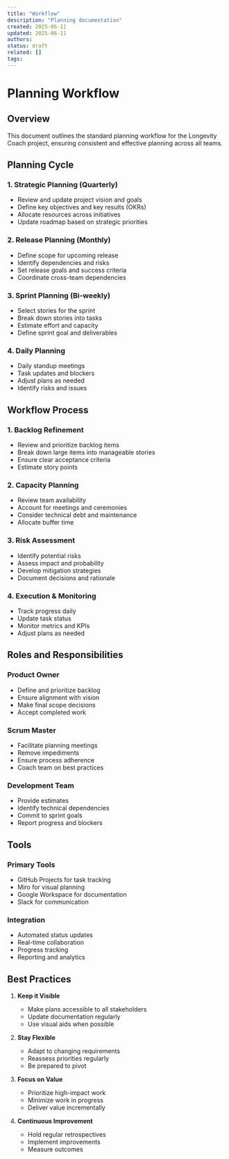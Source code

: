 ```yaml
---
title: "Workflow"
description: "Planning documentation"
created: 2025-06-11
updated: 2025-06-11
authors: 
status: draft
related: []
tags: 
---
```


# Planning Workflow

## Overview
This document outlines the standard planning workflow for the Longevity Coach project, ensuring consistent and effective planning across all teams.

## Planning Cycle

### 1. Strategic Planning (Quarterly)
- Review and update project vision and goals
- Define key objectives and key results (OKRs)
- Allocate resources across initiatives
- Update roadmap based on strategic priorities

### 2. Release Planning (Monthly)
- Define scope for upcoming release
- Identify dependencies and risks
- Set release goals and success criteria
- Coordinate cross-team dependencies

### 3. Sprint Planning (Bi-weekly)
- Select stories for the sprint
- Break down stories into tasks
- Estimate effort and capacity
- Define sprint goal and deliverables

### 4. Daily Planning
- Daily standup meetings
- Task updates and blockers
- Adjust plans as needed
- Identify risks and issues

## Workflow Process

### 1. Backlog Refinement
- Review and prioritize backlog items
- Break down large items into manageable stories
- Ensure clear acceptance criteria
- Estimate story points

### 2. Capacity Planning
- Review team availability
- Account for meetings and ceremonies
- Consider technical debt and maintenance
- Allocate buffer time

### 3. Risk Assessment
- Identify potential risks
- Assess impact and probability
- Develop mitigation strategies
- Document decisions and rationale

### 4. Execution & Monitoring
- Track progress daily
- Update task status
- Monitor metrics and KPIs
- Adjust plans as needed

## Roles and Responsibilities

### Product Owner
- Define and prioritize backlog
- Ensure alignment with vision
- Make final scope decisions
- Accept completed work

### Scrum Master
- Facilitate planning meetings
- Remove impediments
- Ensure process adherence
- Coach team on best practices

### Development Team
- Provide estimates
- Identify technical dependencies
- Commit to sprint goals
- Report progress and blockers

## Tools

### Primary Tools
- GitHub Projects for task tracking
- Miro for visual planning
- Google Workspace for documentation
- Slack for communication

### Integration
- Automated status updates
- Real-time collaboration
- Progress tracking
- Reporting and analytics

## Best Practices

1. **Keep it Visible**
   - Make plans accessible to all stakeholders
   - Update documentation regularly
   - Use visual aids when possible

2. **Stay Flexible**
   - Adapt to changing requirements
   - Reassess priorities regularly
   - Be prepared to pivot

3. **Focus on Value**
   - Prioritize high-impact work
   - Minimize work in progress
   - Deliver value incrementally

4. **Continuous Improvement**
   - Hold regular retrospectives
   - Implement improvements
   - Measure outcomes
